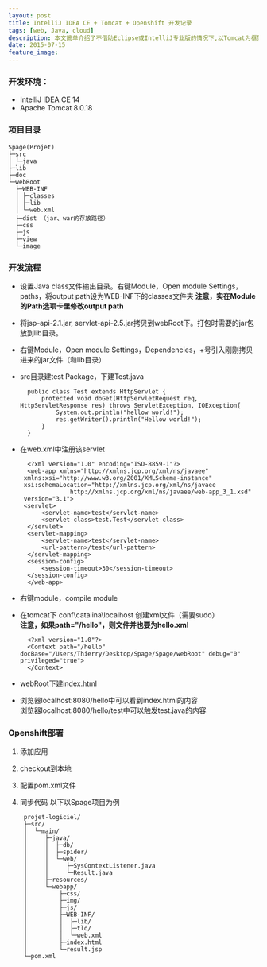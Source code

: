 ```yaml
---
layout: post
title: IntelliJ IDEA CE + Tomcat + Openshift 开发记录
tags: [web, Java, cloud]
description: 本文简单介绍了不借助Eclipse或IntelliJ专业版的情况下,以Tomcat为框架进行网络开发的配置方法，以及在Openshift平台的一种部署方法。
date: 2015-07-15
feature_image:
---
```


### 开发环境：

- IntelliJ IDEA CE 14
- Apache Tomcat 8.0.18

### 项目目录

	Spage(Projet)
	├─src
	│ └─java
	├─lib
	├─doc
	└─webRoot 
	  ├─WEB-INF
	  │ ├─classes
	  │ ├─lib
	  │ └─web.xml
	  ├─dist （jar、war的存放路径）
	  ├─css
	  ├─js
	  ├─view
	  └─image

### 开发流程

- 设置Java class文件输出目录。右键Module，Open module Settings，paths，将output path设为WEB-INF下的classes文件夹 **注意，实在Module的Path选项卡里修改output path**
- 将jsp-api-2.1.jar, servlet-api-2.5.jar拷贝到webRoot下。打包时需要的jar包放到lib目录。
- 右键Module，Open module Settings，Dependencies，+号引入刚刚拷贝进来的jar文件（和lib目录）
- src目录建test Package，下建Test.java

		public class Test extends HttpServlet {
			protected void doGet(HttpServletRequest req, HttpServletResponse res) throws ServletException, IOException{
				System.out.println("hellow world!");
				res.getWriter().println("Hellow world!");
			}
		}

- 在web.xml中注册该servlet

		<?xml version="1.0" encoding="ISO-8859-1"?>
		<web-app xmlns="http://xmlns.jcp.org/xml/ns/javaee"
  	   xmlns:xsi="http://www.w3.org/2001/XMLSchema-instance"
  	   xsi:schemaLocation="http://xmlns.jcp.org/xml/ns/javaee
  	                http://xmlns.jcp.org/xml/ns/javaee/web-app_3_1.xsd"
  	   version="3.1">
  	   <servlet>
  	   		<servlet-name>test</servlet-name>
  	   		<servlet-class>test.Test</servlet-class>
  	   	</servlet>
  	   	<servlet-mapping>
  	   		<servlet-name>test</servlet-name>
  	   		<url-pattern>/test</url-pattern>
  	   	</servlet-mapping>
  	   	<session-config>
  	   		<session-timeout>30</session-timeout>
  	   	</session-config>
		</web-app>


- 右键module，compile module
- 在tomcat下 conf\catalina\localhost 创建xml文件（需要sudo）  
**注意，如果path="/hello"，则文件并也要为hello.xml**

		<?xml version="1.0"?>
		<Context path="/hello" docBase="/Users/Thierry/Desktop/Spage/Spage/webRoot" debug="0" privileged="true">
		</Context>

- webRoot下建index.html
- 浏览器localhost:8080/hello中可以看到index.html的内容  
  浏览器localhost:8080/hello/test中可以触发test.java的内容  
  
### Openshift部署

1. 添加应用
2. checkout到本地
3. 配置pom.xml文件
4. 同步代码
   以下以Spage项目为例
   
   
		projet-logiciel/
		├─src/
		│  └─main/
		│     ├─java/
		│     │  ├─db/
		│     │  ├─spider/
		│     │  └─web/
		│     │     ├─SysContextListener.java
		│     │     └─Result.java
		│     ├─resources/
		│     └─webapp/
		│         ├─css/
		│         ├─img/
		│         ├─js/
		│         ├─WEB-INF/
		│         │  ├─lib/
		│         │  ├─tld/
		│         │  └─web.xml
		│         ├─index.html
		│         └─result.jsp
		└─pom.xml
